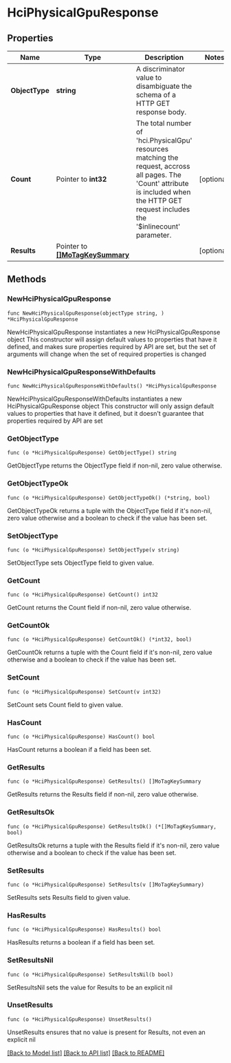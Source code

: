 # HciPhysicalGpuResponse

## Properties

Name | Type | Description | Notes
------------ | ------------- | ------------- | -------------
**ObjectType** | **string** | A discriminator value to disambiguate the schema of a HTTP GET response body. | 
**Count** | Pointer to **int32** | The total number of &#39;hci.PhysicalGpu&#39; resources matching the request, accross all pages. The &#39;Count&#39; attribute is included when the HTTP GET request includes the &#39;$inlinecount&#39; parameter. | [optional] 
**Results** | Pointer to [**[]MoTagKeySummary**](MoTagKeySummary.md) |  | [optional] 

## Methods

### NewHciPhysicalGpuResponse

`func NewHciPhysicalGpuResponse(objectType string, ) *HciPhysicalGpuResponse`

NewHciPhysicalGpuResponse instantiates a new HciPhysicalGpuResponse object
This constructor will assign default values to properties that have it defined,
and makes sure properties required by API are set, but the set of arguments
will change when the set of required properties is changed

### NewHciPhysicalGpuResponseWithDefaults

`func NewHciPhysicalGpuResponseWithDefaults() *HciPhysicalGpuResponse`

NewHciPhysicalGpuResponseWithDefaults instantiates a new HciPhysicalGpuResponse object
This constructor will only assign default values to properties that have it defined,
but it doesn't guarantee that properties required by API are set

### GetObjectType

`func (o *HciPhysicalGpuResponse) GetObjectType() string`

GetObjectType returns the ObjectType field if non-nil, zero value otherwise.

### GetObjectTypeOk

`func (o *HciPhysicalGpuResponse) GetObjectTypeOk() (*string, bool)`

GetObjectTypeOk returns a tuple with the ObjectType field if it's non-nil, zero value otherwise
and a boolean to check if the value has been set.

### SetObjectType

`func (o *HciPhysicalGpuResponse) SetObjectType(v string)`

SetObjectType sets ObjectType field to given value.


### GetCount

`func (o *HciPhysicalGpuResponse) GetCount() int32`

GetCount returns the Count field if non-nil, zero value otherwise.

### GetCountOk

`func (o *HciPhysicalGpuResponse) GetCountOk() (*int32, bool)`

GetCountOk returns a tuple with the Count field if it's non-nil, zero value otherwise
and a boolean to check if the value has been set.

### SetCount

`func (o *HciPhysicalGpuResponse) SetCount(v int32)`

SetCount sets Count field to given value.

### HasCount

`func (o *HciPhysicalGpuResponse) HasCount() bool`

HasCount returns a boolean if a field has been set.

### GetResults

`func (o *HciPhysicalGpuResponse) GetResults() []MoTagKeySummary`

GetResults returns the Results field if non-nil, zero value otherwise.

### GetResultsOk

`func (o *HciPhysicalGpuResponse) GetResultsOk() (*[]MoTagKeySummary, bool)`

GetResultsOk returns a tuple with the Results field if it's non-nil, zero value otherwise
and a boolean to check if the value has been set.

### SetResults

`func (o *HciPhysicalGpuResponse) SetResults(v []MoTagKeySummary)`

SetResults sets Results field to given value.

### HasResults

`func (o *HciPhysicalGpuResponse) HasResults() bool`

HasResults returns a boolean if a field has been set.

### SetResultsNil

`func (o *HciPhysicalGpuResponse) SetResultsNil(b bool)`

 SetResultsNil sets the value for Results to be an explicit nil

### UnsetResults
`func (o *HciPhysicalGpuResponse) UnsetResults()`

UnsetResults ensures that no value is present for Results, not even an explicit nil

[[Back to Model list]](../README.md#documentation-for-models) [[Back to API list]](../README.md#documentation-for-api-endpoints) [[Back to README]](../README.md)


